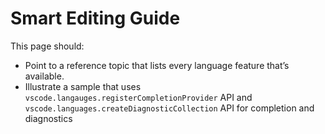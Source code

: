 # Smart Editing Guide

This page should:

- Point to a reference topic that lists every language feature that’s available.
- Illustrate a sample that uses `vscode.langauges.registerCompletionProvider` API and `vscode.languages.createDiagnosticCollection` API for completion and diagnostics
